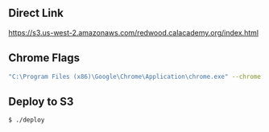 ## Direct Link
https://s3.us-west-2.amazonaws.com/redwood.calacademy.org/index.html
## Chrome Flags
```sh
"C:\Program Files (x86)\Google\Chrome\Application\chrome.exe" --chrome --kiosk https://s3.us-west-2.amazonaws.com/redwood.calacademy.org/index.html --disable-pinch --disk-cache-size=1 --overscroll-history-navigation=0
```
## Deploy to S3
```sh
$ ./deploy
```

